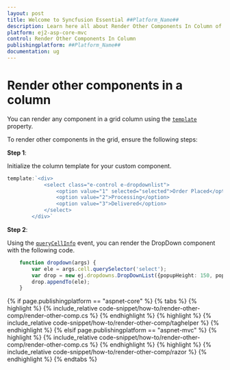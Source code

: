 ```yaml
---
layout: post
title: Welcome to Syncfusion Essential ##Platform_Name##
description: Learn here all about Render Other Components In Column of Syncfusion Essential ##Platform_Name## widgets based on HTML5 and jQuery.
platform: ej2-asp-core-mvc
control: Render Other Components In Column
publishingplatform: ##Platform_Name##
documentation: ug
---
```



# Render other components in a column

You can render any component in a grid column using the [`template`](https://help.syncfusion.com/cr/aspnetcore-js2/Syncfusion.EJ2.Grids.GridColumn.html#Syncfusion_EJ2_Grids_GridColumn_Template) property.

To render other components in the grid, ensure the following steps:

**Step 1**:

Initialize the column template for your custom component.

```typescript
template:`<div>
            <select class="e-control e-dropdownlist">
                <option value="1" selected="selected">Order Placed</option>
                <option value="2">Processing</option>
                <option value="3">Delivered</option>
            </select>
        </div>`

```

**Step 2**:

Using the [`queryCellInfo`](https://help.syncfusion.com/cr/aspnetcore-js2/Syncfusion.EJ2.Grids.Grid.html#Syncfusion_EJ2_Grids_Grid_QueryCellInfo) event, you can render the DropDown component with the following code.

```typescript
    function dropdown(args) {
        var ele = args.cell.querySelector('select');
        var drop = new ej.dropdowns.DropDownList({popupHeight: 150, popupWidth: 150});
        drop.appendTo(ele);
    }

```

{% if page.publishingplatform == "aspnet-core" %}
{% tabs %}
{% highlight %}
{% include_relative code-snippet/how-to/render-other-comp/render-other-comp.cs %}
{% endhighlight %}
{% highlight %}
{% include_relative code-snippet/how-to/render-other-comp/taghelper %}
{% endhighlight %}
{% elsif page.publishingplatform == "aspnet-mvc" %}
{% highlight %} {% include_relative code-snippet/how-to/render-other-comp/render-other-comp.cs %}
{% endhighlight %}
{% highlight %}
{% include_relative code-snippet/how-to/render-other-comp/razor %}
{% endhighlight %}
{% endtabs %}

